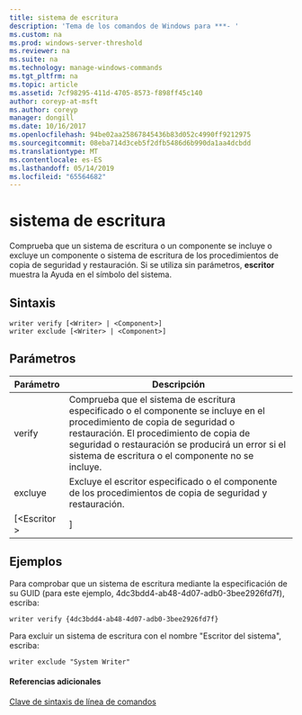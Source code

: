 ```yaml
---
title: sistema de escritura
description: 'Tema de los comandos de Windows para ***- '
ms.custom: na
ms.prod: windows-server-threshold
ms.reviewer: na
ms.suite: na
ms.technology: manage-windows-commands
ms.tgt_pltfrm: na
ms.topic: article
ms.assetid: 7cf98295-411d-4705-8573-f898ff45c140
author: coreyp-at-msft
ms.author: coreyp
manager: dongill
ms.date: 10/16/2017
ms.openlocfilehash: 94be02aa25867845436b83d052c4990ff9212975
ms.sourcegitcommit: 08eba714d3ceb5f2dfb5486d6b990da1aa4dcbdd
ms.translationtype: MT
ms.contentlocale: es-ES
ms.lasthandoff: 05/14/2019
ms.locfileid: "65564682"
---
```

# <a name="writer"></a>sistema de escritura



Comprueba que un sistema de escritura o un componente se incluye o excluye un componente o sistema de escritura de los procedimientos de copia de seguridad y restauración. Si se utiliza sin parámetros, **escritor** muestra la Ayuda en el símbolo del sistema.

## <a name="syntax"></a>Sintaxis

```
writer verify [<Writer> | <Component>]
writer exclude [<Writer> | <Component>]
```

## <a name="parameters"></a>Parámetros

|Parámetro|Descripción|
|---------|-----------|
|verify|Comprueba que el sistema de escritura especificado o el componente se incluye en el procedimiento de copia de seguridad o restauración. El procedimiento de copia de seguridad o restauración se producirá un error si el sistema de escritura o el componente no se incluye.|
|excluye|Excluye el escritor especificado o el componente de los procedimientos de copia de seguridad y restauración.|
|[\<Escritor > | <Component>]|Especifica el sistema de escritura o el componente para comprobar o excluir. Se especifican los escritores de GUID de sistema de escritura o por el nombre de sistema de escritura, por ejemplo "escritor del sistema".|

## <a name="BKMK_examples"></a>Ejemplos

Para comprobar que un sistema de escritura mediante la especificación de su GUID (para este ejemplo, 4dc3bdd4-ab48-4d07-adb0-3bee2926fd7f), escriba:
```
writer verify {4dc3bdd4-ab48-4d07-adb0-3bee2926fd7f}
```
Para excluir un sistema de escritura con el nombre "Escritor del sistema", escriba:
```
writer exclude "System Writer"
```

#### <a name="additional-references"></a>Referencias adicionales

[Clave de sintaxis de línea de comandos](command-line-syntax-key.md)